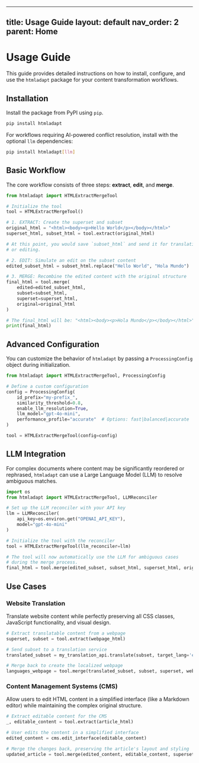 
---
title: Usage Guide
layout: default
nav_order: 2
parent: Home
---

# Usage Guide

This guide provides detailed instructions on how to install, configure, and use the `htmladapt` package for your content transformation workflows.

## Installation

Install the package from PyPI using `pip`.

```bash
pip install htmladapt
```

For workflows requiring AI-powered conflict resolution, install with the optional `llm` dependencies:

```bash
pip install htmladapt[llm]
```

## Basic Workflow

The core workflow consists of three steps: **extract**, **edit**, and **merge**.

```python
from htmladapt import HTMLExtractMergeTool

# Initialize the tool
tool = HTMLExtractMergeTool()

# 1. EXTRACT: Create the superset and subset
original_html = "<html><body><p>Hello World</p></body></html>"
superset_html, subset_html = tool.extract(original_html)

# At this point, you would save `subset_html` and send it for translation
# or editing.

# 2. EDIT: Simulate an edit on the subset content
edited_subset_html = subset_html.replace("Hello World", "Hola Mundo")

# 3. MERGE: Recombine the edited content with the original structure
final_html = tool.merge(
    edited=edited_subset_html,
    subset=subset_html,
    superset=superset_html,
    original=original_html
)

# The final_html will be: "<html><body><p>Hola Mundo</p></body></html>"
print(final_html)
```

## Advanced Configuration

You can customize the behavior of `htmladapt` by passing a `ProcessingConfig` object during initialization.

```python
from htmladapt import HTMLExtractMergeTool, ProcessingConfig

# Define a custom configuration
config = ProcessingConfig(
    id_prefix="my-prefix_",
    similarity_threshold=0.8,
    enable_llm_resolution=True,
    llm_model="gpt-4o-mini",
    performance_profile="accurate"  # Options: fast|balanced|accurate
)

tool = HTMLExtractMergeTool(config=config)
```

## LLM Integration

For complex documents where content may be significantly reordered or rephrased, `htmladapt` can use a Large Language Model (LLM) to resolve ambiguous matches.

```python
import os
from htmladapt import HTMLExtractMergeTool, LLMReconciler

# Set up the LLM reconciler with your API key
llm = LLMReconciler(
    api_key=os.environ.get("OPENAI_API_KEY"),
    model="gpt-4o-mini"
)

# Initialize the tool with the reconciler
tool = HTMLExtractMergeTool(llm_reconciler=llm)

# The tool will now automatically use the LLM for ambiguous cases
# during the merge process.
final_html = tool.merge(edited_subset, subset_html, superset_html, original_html)
```

## Use Cases

### Website Translation

Translate website content while perfectly preserving all CSS classes, JavaScript functionality, and visual design.

```python
# Extract translatable content from a webpage
superset, subset = tool.extract(webpage_html)

# Send subset to a translation service
translated_subset = my_translation_api.translate(subset, target_lang='es')

# Merge back to create the localized webpage
languages_webpage = tool.merge(translated_subset, subset, superset, webpage_html)
```

### Content Management Systems (CMS)

Allow users to edit HTML content in a simplified interface (like a Markdown editor) while maintaining the complex original structure.

```python
# Extract editable content for the CMS
_, editable_content = tool.extract(article_html)

# User edits the content in a simplified interface
edited_content = cms.edit_interface(editable_content)

# Merge the changes back, preserving the article's layout and styling
updated_article = tool.merge(edited_content, editable_content, superset, article_html)
```
